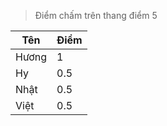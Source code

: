 > Điểm chấm trên thang điểm 5

| Tên     | Điểm |
| ----------- | ----------- |
| Hương  | 1     |
| Hy   | 0.5     |
| Nhật   | 0.5      |
| Việt    |      0.5       |
